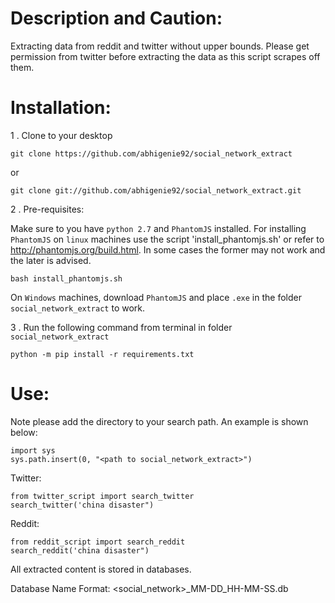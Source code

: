 Description and Caution:
===============
Extracting data from reddit and twitter without upper bounds.
Please get permission from twitter before extracting the data as this script scrapes off them. 

Installation:
===============
1 . Clone to your desktop
```
git clone https://github.com/abhigenie92/social_network_extract
```
or
```
git clone git://github.com/abhigenie92/social_network_extract.git

```
2 . Pre-requisites:

Make sure to you have `python 2.7` and `PhantomJS` installed. For installing `PhantomJS` on `linux` machines use the script 'install_phantomjs.sh' or refer to http://phantomjs.org/build.html. In some cases the former may not work and the later is advised.
```
bash install_phantomjs.sh
```
On `Windows` machines, download `PhantomJS` and place `.exe` in the folder `social_network_extract` to work.

3 . Run the following command from terminal in folder `social_network_extract`
```
python -m pip install -r requirements.txt
```

Use:
===============
Note please add the directory to your search path. An example is shown below:
```
import sys
sys.path.insert(0, "<path to social_network_extract>")
```
Twitter:
```
from twitter_script import search_twitter
search_twitter('china disaster")
```
Reddit:
```
from reddit_script import search_reddit
search_reddit('china disaster")
```
All extracted content is stored in databases.

Database Name Format: <social_network>_MM-DD_HH-MM-SS.db
